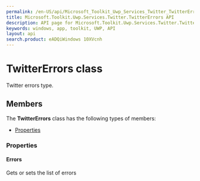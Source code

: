 ```yaml
---
permalink: /en-US/api/Microsoft_Toolkit_Uwp_Services_Twitter_TwitterErrors.htm
title: Microsoft.Toolkit.Uwp.Services.Twitter.TwitterErrors API 
description: API page for Microsoft.Toolkit.Uwp.Services.Twitter.TwitterErrors
keywords: windows, app, toolkit, UWP, API
layout: api
search.product: eADQiWindows 10XVcnh
---
```



# TwitterErrors class

Twitter errors type.

## Members

The **TwitterErrors** class has the following types of members:

* [Properties](#Properties)

### Properties

#### Errors

Gets or sets the list of errors




